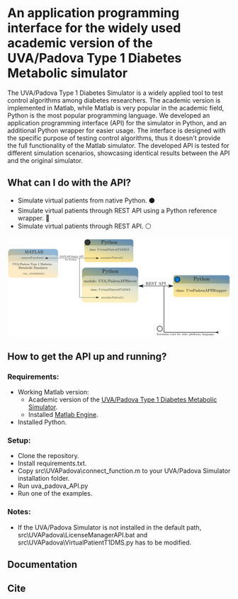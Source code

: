 # An application programming interface for the widely used academic version of the UVA/Padova Type 1 Diabetes Metabolic simulator

The UVA/Padova Type 1 Diabetes Simulator is a widely applied tool to test control algorithms among diabetes researchers. The academic version is implemented in Matlab, while Matlab is very popular in the academic field, Python is the most popular programming language. We developed an application programming interface (API) for the simulator in Python, and an additional Python wrapper for easier usage. The interface is designed with the specific purpose of testing control algorithms, thus it doesn't provide the full functionality of the Matlab simulator. The developed API is tested for different simulation scenarios, showcasing identical results between the API and the original simulator.

## What can I do with the API?

* Simulate virtual patients from native Python. ⚫
* Simulate virtual patients through REST API using a Python reference wrapper. 🔵
* Simulate virtual patients through REST API. ⚪

<img src="docs/source/layout.svg" width="700"/>

## How to get the API up and running?

### Requirements:
 * Working Matlab version:
   * Academic version of the <a href="https://tegvirginia.com/" target="_blank">UVA/Padova Type 1 Diabetes Metabolic Simulator</a>.
   * Installed <a href="https://www.mathworks.com/help/matlab/matlab_external/get-started-with-matlab-engine-for-python.html" target="_blank">Matlab Engine</a>.
 * Installed Python.
### Setup:
 * Clone the repository.
 * Install requirements.txt.
 * Copy src\UVAPadova\connect_function.m to your UVA/Padova Simulator installation folder.
 * Run uva_padova_API.py
 * Run one of the examples.

### Notes:
  * If the UVA/Padova Simulator is not installed in the default path, src\UVAPadova\LicenseManagerAPI.bat and src\UVAPadova\VirtualPatientT1DMS.py has to be modified.

## Documentation


## Cite
